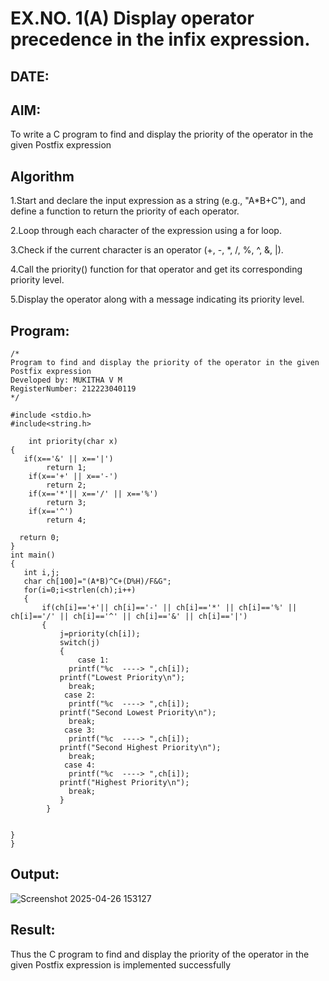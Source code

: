 # EX.NO. 1(A) Display operator precedence in the infix expression.
## DATE:
## AIM:
To write a C program to find and display the priority of the operator in the given Postfix expression

## Algorithm
1.Start and declare the input expression as a string (e.g., "A*B+C"), and define a function to return the priority of each operator. 

2.Loop through each character of the expression using a for loop.

3.Check if the current character is an operator (+, -, *, /, %, ^, &, |). 

4.Call the priority() function for that operator and get its corresponding priority level.

5.Display the operator along with a message indicating its priority level.   

## Program:
```
/*
Program to find and display the priority of the operator in the given Postfix expression
Developed by: MUKITHA V M
RegisterNumber: 212223040119
*/
```
```
#include <stdio.h>
#include<string.h>

    int priority(char x)
{
   if(x=='&' || x=='|')
        return 1;
    if(x=='+' || x=='-')
        return 2;
    if(x=='*'|| x=='/' || x=='%')
        return 3;
    if(x=='^')
        return 4;
  
  return 0;
}
int main()
{
   int i,j;
   char ch[100]="(A*B)^C+(D%H)/F&G";
   for(i=0;i<strlen(ch);i++)
   {
       if(ch[i]=='+'|| ch[i]=='-' || ch[i]=='*' || ch[i]=='%' || ch[i]=='/' || ch[i]=='^' || ch[i]=='&' || ch[i]=='|')
       {
           j=priority(ch[i]);
           switch(j)
           {
               case 1:
             printf("%c  ----> ",ch[i]);
           printf("Lowest Priority\n");
             break;
            case 2:
             printf("%c  ----> ",ch[i]);
           printf("Second Lowest Priority\n");
             break;
            case 3:
             printf("%c  ----> ",ch[i]);
           printf("Second Highest Priority\n"); 
             break;
            case 4:
             printf("%c  ----> ",ch[i]);
           printf("Highest Priority\n");
             break;
           }
        }
  
   
}
}
```

## Output:
![Screenshot 2025-04-26 153127](https://github.com/user-attachments/assets/4b5262de-225c-42fa-bf57-5f6bc607972c)

## Result:
Thus the C program to find and display the priority of the operator in the given Postfix expression is implemented successfully
